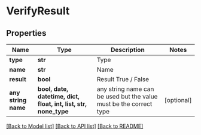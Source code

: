 # VerifyResult


## Properties
Name | Type | Description | Notes
------------ | ------------- | ------------- | -------------
**type** | **str** | Type | 
**name** | **str** | Name | 
**result** | **bool** | Result True / False | 
**any string name** | **bool, date, datetime, dict, float, int, list, str, none_type** | any string name can be used but the value must be the correct type | [optional]

[[Back to Model list]](../README.md#documentation-for-models) [[Back to API list]](../README.md#documentation-for-api-endpoints) [[Back to README]](../README.md)


